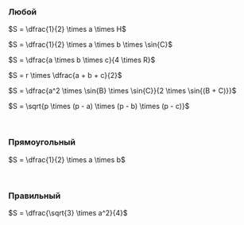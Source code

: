 ### Любой

$S = \dfrac{1}{2} \times a \times H$

$S = \dfrac{1}{2} \times a \times b \times \sin{C}$

$S = \dfrac{a \times b \times c}{4 \times R}$

$S = r \times \dfrac{a + b + c}{2}$

$S = \dfrac{a^2 \times \sin{B} \times \sin{C}}{2 \times \sin{(B + C)}}$

$S = \sqrt{p \times (p - a) \times (p  - b) \times (p - c)}$

<Br>

### Прямоугольный

$S = \dfrac{1}{2} \times a \times b$

<Br>

### Правильный

$S = \dfrac{\sqrt{3} \times a^2}{4}$